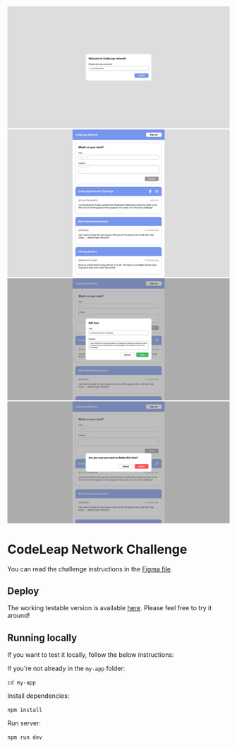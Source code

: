 ![Softruck project overview - Login](https://github.com/luccaromaniello/codeleap-challenge/blob/main/my-app/src/assets/overview-1.png)
![Softruck project overview - View](https://github.com/luccaromaniello/codeleap-challenge/blob/main/my-app/src/assets/overview-2.png)
![Softruck project overview - Edit](https://github.com/luccaromaniello/codeleap-challenge/blob/main/my-app/src/assets/overview-3.png)
![Softruck project overview - Delete](https://github.com/luccaromaniello/codeleap-challenge/blob/main/my-app/src/assets/overview-4.png)

# CodeLeap Network Challenge

You can read the challenge instructions in the [Figma file](https://www.figma.com/design/0OQWLQmU14SF2cDhHPJ2sx/CodeLeap-Engineering-Test?node-id=29005-19&t=PJXsblwJo3GfbRke-1).

## Deploy

The working testable version is available [here](https://startling-bavarois-e6a8b6.netlify.app/). Please feel free to try it around!

## Running locally

If you want to test it locally, follow the below instructions:

If you're not already in the `my-app` folder:

`cd my-app`

Install dependencies:

`npm install`

Run server:

`npm run dev`
